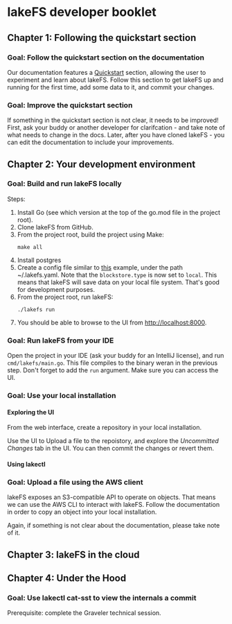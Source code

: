 # lakeFS developer booklet

## Chapter 1: Following the quickstart section

### Goal: Follow the quickstart section on the documentation

Our documentation features a [Quickstart](https://docs.lakefs.io/quickstart/) section, allowing the user to experiment and learn about lakeFS.
Follow this section to get lakeFS up and running for the first time, add some data to it, and commit your changes.

### Goal: Improve the quickstart section

If something in the quickstart section is not clear, it needs to be improved! First, ask your buddy or another developer for clarifcation - and take note of what needs to change in the docs. Later, after you have cloned lakeFS - you can edit the documentation to include your improvements.

## Chapter 2: Your development environment

### Goal: Build and run lakeFS locally

Steps:
1. Install Go (see which version at the top of the go.mod file in the project root).
1. Clone lakeFS from GitHub.
1. From the project root, build the project using Make:
   ```
   make all
   ```
1. Install postgres
1. Create a config file similar to [this](https://docs.lakefs.io/reference/configuration.html#example-local-development) example, under the path ~/.lakefs.yaml. Note that the `blockstore.type` is now set to `local`. This means that lakeFS will save data on your local file system. That's good for development purposes.
1. From the project root, run lakeFS:
   ```
   ./lakefs run
   ```
 1. You should be able to browse to the UI from [http://localhost:8000](http://localhost:8000).


 ### Goal: Run lakeFS from your IDE

Open the project in your IDE (ask your buddy for an IntelliJ license), and run `cmd/lakefs/main.go`.
This file compiles to the binary weran in the previous step. Don't forget to add the `run` argument.
Make sure you can access the UI.

### Goal: Use your local installation

#### Exploring the UI
From the web interface, create a repository in your local installation.

Use the UI to Upload a file to the repoistory, and explore the _Uncommitted Changes_ tab in the UI.
You can then commit the changes or revert them.

#### Using lakectl

### Goal: Upload a file using the AWS client

lakeFS exposes an S3-compatible API to operate on objects. That means we can use the AWS CLI to interact with lakeFS.
Follow the documentation in order to copy an object into your local installation.

Again, if something is not clear about the documentation, please take note of it.

## Chapter 3: lakeFS in the cloud

## Chapter 4: Under the Hood

### Goal: Use lakectl cat-sst to view the internals a commit

Prerequisite: complete the Graveler technical session.



